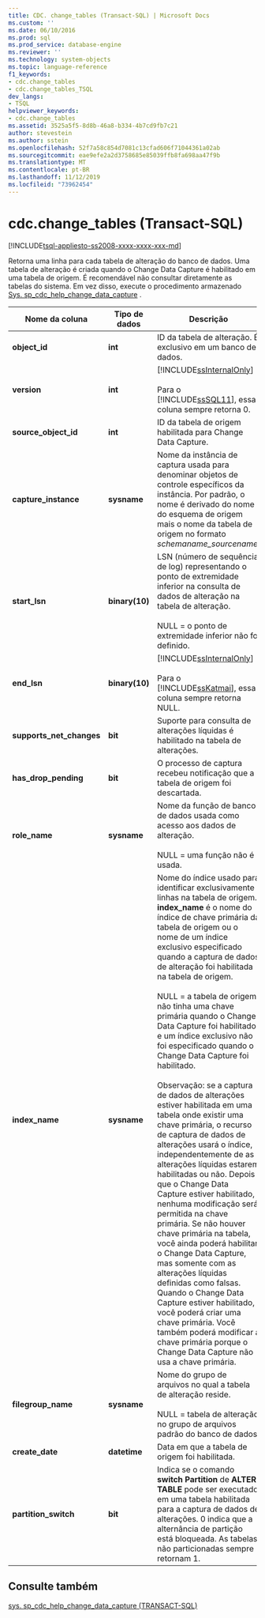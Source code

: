 ```yaml
---
title: CDC. change_tables (Transact-SQL) | Microsoft Docs
ms.custom: ''
ms.date: 06/10/2016
ms.prod: sql
ms.prod_service: database-engine
ms.reviewer: ''
ms.technology: system-objects
ms.topic: language-reference
f1_keywords:
- cdc.change_tables
- cdc.change_tables_TSQL
dev_langs:
- TSQL
helpviewer_keywords:
- cdc.change_tables
ms.assetid: 3525a5f5-8d8b-46a8-b334-4b7cd9fb7c21
author: stevestein
ms.author: sstein
ms.openlocfilehash: 52f7a58c854d7081c13cfad606f71044361a02ab
ms.sourcegitcommit: eae9efe2a2d3758685e85039ffb8fa698aa47f9b
ms.translationtype: MT
ms.contentlocale: pt-BR
ms.lasthandoff: 11/12/2019
ms.locfileid: "73962454"
---
```

# <a name="cdcchange_tables-transact-sql"></a>cdc.change_tables (Transact-SQL)
[!INCLUDE[tsql-appliesto-ss2008-xxxx-xxxx-xxx-md](../../includes/tsql-appliesto-ss2008-xxxx-xxxx-xxx-md.md)]

  Retorna uma linha para cada tabela de alteração do banco de dados. Uma tabela de alteração é criada quando o Change Data Capture é habilitado em uma tabela de origem. É recomendável não consultar diretamente as tabelas do sistema. Em vez disso, execute o procedimento armazenado [Sys. sp_cdc_help_change_data_capture](../../relational-databases/system-stored-procedures/sys-sp-cdc-help-change-data-capture-transact-sql.md) .  

|Nome da coluna|Tipo de dados|Descrição|  
|-----------------|---------------|-----------------|  
|**object_id**|**int**|ID da tabela de alteração. É exclusivo em um banco de dados.|  
|**version**|**int**|[!INCLUDE[ssInternalOnly](../../includes/ssinternalonly-md.md)]<br /><br /> Para o [!INCLUDE[ssSQL11](../../includes/sssql11-md.md)], essa coluna sempre retorna 0.|  
|**source_object_id**|**int**|ID da tabela de origem habilitada para Change Data Capture.|  
|**capture_instance**|**sysname**|Nome da instância de captura usada para denominar objetos de controle específicos da instância. Por padrão, o nome é derivado do nome do esquema de origem mais o nome da tabela de origem no formato *schemaname_sourcename*.|  
|**start_lsn**|**binary(10)**|LSN (número de sequência de log) representando o ponto de extremidade inferior na consulta de dados de alteração na tabela de alteração.<br /><br /> NULL = o ponto de extremidade inferior não foi definido.|  
|**end_lsn**|**binary(10)**|[!INCLUDE[ssInternalOnly](../../includes/ssinternalonly-md.md)]<br /><br /> Para o [!INCLUDE[ssKatmai](../../includes/sskatmai-md.md)], essa coluna sempre retorna NULL.|  
|**supports_net_changes**|**bit**|Suporte para consulta de alterações líquidas é habilitado na tabela de alterações.|  
|**has_drop_pending**|**bit**|O processo de captura recebeu notificação que a tabela de origem foi descartada.|  
|**role_name**|**sysname**|Nome da função de banco de dados usada como acesso aos dados de alteração.<br /><br /> NULL = uma função não é usada.|  
|**index_name**|**sysname**|Nome do índice usado para identificar exclusivamente linhas na tabela de origem. **index_name** é o nome do índice de chave primária da tabela de origem ou o nome de um índice exclusivo especificado quando a captura de dados de alteração foi habilitada na tabela de origem.<br /><br /> NULL = a tabela de origem não tinha uma chave primária quando o Change Data Capture foi habilitado e um índice exclusivo não foi especificado quando o Change Data Capture foi habilitado.<br /><br /> Observação: se a captura de dados de alterações estiver habilitada em uma tabela onde existir uma chave primária, o recurso de captura de dados de alterações usará o índice, independentemente de as alterações líquidas estarem habilitadas ou não. Depois que o Change Data Capture estiver habilitado, nenhuma modificação será permitida na chave primária. Se não houver chave primária na tabela, você ainda poderá habilitar o Change Data Capture, mas somente com as alterações líquidas definidas como falsas. Quando o Change Data Capture estiver habilitado, você poderá criar uma chave primária. Você também poderá modificar a chave primária porque o Change Data Capture não usa a chave primária.|  
|**filegroup_name**|**sysname**|Nome do grupo de arquivos no qual a tabela de alteração reside.<br /><br /> NULL = tabela de alteração no grupo de arquivos padrão do banco de dados|  
|**create_date**|**datetime**|Data em que a tabela de origem foi habilitada.|  
|**partition_switch**|**bit**|Indica se o comando **switch Partition** de **ALTER TABLE** pode ser executado em uma tabela habilitada para a captura de dados de alterações. 0 indica que a alternância de partição está bloqueada. As tabelas não particionadas sempre retornam 1.|  
  
## <a name="see-also"></a>Consulte também  
 [sys. sp_cdc_help_change_data_capture &#40;TRANSACT-SQL&#41;](../../relational-databases/system-stored-procedures/sys-sp-cdc-help-change-data-capture-transact-sql.md)  
  
  
